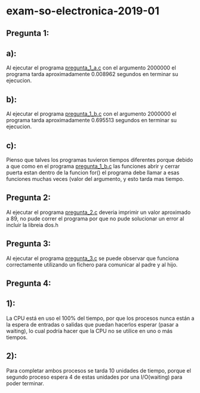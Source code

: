 # exam-so-electronica-2019-01

## Pregunta 1:
## a):
Al ejecutar el programa [pregunta_1_a.c](pregunta_1_a.c) con el argumento 2000000 el programa tarda aproximadamente 0.008962 segundos en terminar su ejecucion.

## b):
Al ejecutar el programa [pregunta_1_b.c](pregunta_1_b.c) con el argumento 2000000 el programa tarda aproximadamente 0.695513 segundos en terminar su ejecucion.

## c):
Pienso que talves los programas tuvieron tiempos diferentes porque debido a que como en el programa [pregunta_1_b.c](pregunta_1_b.c) las funciones abrir y cerrar puerta estan
dentro de la funcion for() el programa debe llamar  a esas funciones muchas veces (valor del argumento, y esto tarda mas tiempo.

## Pregunta 2:
Al ejecutar el programa [pregunta_2.c](pregunta_2.c) deveria imprimir un valor aproximado a 89, no pude correr el programa por que no pude solucionar un error al incluir la libreia dos.h

## Pregunta 3:
Al ejecutar el programa [pregunta_3.c](pregunta_3.c) se puede observar que funciona correctamente utilizando un fichero para comunicar al padre y al hijo.

## Pregunta 4:
## 1):
La CPU está en uso el 100% del tiempo, por que los procesos nunca están a la espera de entradas o salidas que puedan hacerlos esperar (pasar a waiting), lo cual podría hacer 
que la CPU no se utilice en uno o más tiempos.
## 2):
Para completar ambos procesos se tarda 10 unidades de tiempo, porque el segundo proceso espera 4 de estas unidades  por una I/O(waiting) para poder terminar.

